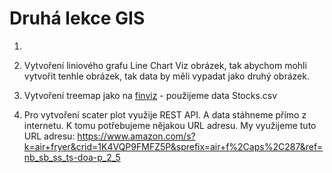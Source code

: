 # Druhá lekce GIS


1)


2) Vytvoření liniového grafu Line Chart
Viz obrázek, tak abychom mohli vytvořit tenhle obrázek, tak data by měli vypadat jako druhý obrázek.



3) Vytvoření treemap jako na [finviz](https://finviz.com/map.ashx) - použijeme data Stocks.csv


4) Pro vytvoření scater plot využije REST API. A data stáhneme přímo z internetu. K tomu potřebujeme nějakou URL adresu.
My využijeme tuto URL adresu: https://www.amazon.com/s?k=air+fryer&crid=1K4VQP9FMFZ5P&sprefix=air+f%2Caps%2C287&ref=nb_sb_ss_ts-doa-p_2_5
